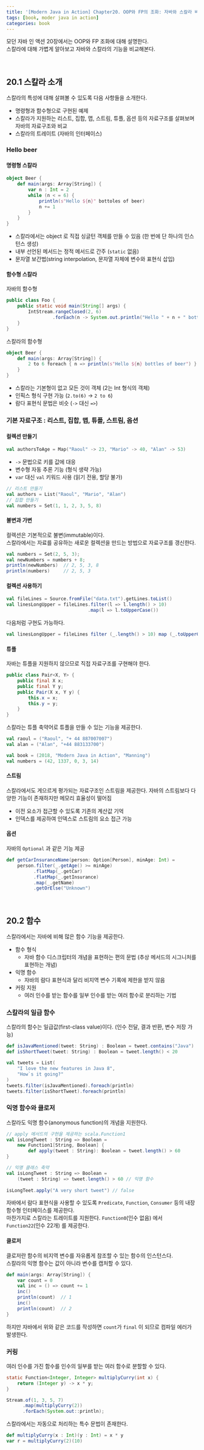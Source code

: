 ```yaml
---
title: '[Modern Java in Action] Chapter20. OOP와 FP의 조화: 자바와 스칼라 비교'
tags: [book, moder java in action]
categories: book
---
```


모던 자바 인 액션 20장에서는 OOP와 FP 조화에 대해 설명한다.   
스칼라에 대해 가볍게 알아보고 자바와 스칼라의 기능을 비교해본다.  


<!--more-->

<br/>

## 20.1 스칼라 소개

스칼라의 특성에 대해 살펴볼 수 있도록 다음 사항들을 소개한다. 

- 명령형과 함수형으로 구현된 예제
- 스칼라가 지원하는 리스트, 집합, 맵, 스트림, 튜플, 옵션 등의 자료구조를 살펴보며 자바의 자료구조와 비교
- 스칼라의 트레이트 (자바의 인터페이스)


### Hello beer

#### 명령형 스칼라

```scala
object Beer {
    def main(args: Array[String]) {
        var n : Int = 2
        while (n < = 6) {
            println(s"Hello ${n}" bottoles of beer)
            n += 1
        }
    }
}
```

- 스칼라에서는 object 로 직접 싱글턴 객체를 만들 수 있음 (한 번에 단 하나의 인스턴스 생성)
- 내부 선언된 메서드는 정적 메서드로 간주 (`static` 없음)
- 문자열 보간법(string interpolation, 문자열 자체에 변수와 표현식 삽입)


#### 함수형 스칼라

자바의 함수형

```java 
public class Foo {
    public static void main(String[] args) {
        IntStream.rangeClosed(2, 6)
                 .forEach(n -> System.out.println("Hello " + n + " bottles of beer"));
    }
}
```

스칼라의 함수형

```scala
object Beer {
    def main(args: Array[String]) {
        2 to 6 foreach { n => println(s"Hello ${n} bottles of beer") }
    }
}
```

- 스칼라는 기본형이 없고 모든 것이 객체 (2는 Int 형식의 객체)
- 인픽스 형식 구현 가능 (`2.to(6)` -> `2 to 6`)
- 람다 표현식 문법은 비슷 (`->` 대신 `=>`)


### 기본 자료구조 : 리스트, 집합, 맵, 튜플, 스트림, 옵션

#### 컬렉션 만들기

```scala
val authorsToAge = Map("Raoul" -> 23, "Mario" -> 40, "Alan" -> 53)
```

- `->` 문법으로 키를 값에 대응
- 변수형 자동 추론 기능 (형식 생략 가능)
- `var` 대신 `val` 키워드 사용 (읽기 전용, 할당 불가)

```scala
// 리스트 만들기
val authors = List("Raoul", "Mario", "Alan")
// 집합 만들기
val numbers = Set(1, 1, 2, 3, 5, 8)
```


#### 불변과 가변

컬렉션은 기본적으로 불변(immutable)이다.  
스칼라에서는 자료를 공유하는 새로운 컬렉션을 만드는 방법으로 자료구조를 갱신한다.  

```scala
val numbers = Set(2, 5, 3);
val newNumbers = numbers + 8;
println(newNumbers)  // 2, 5, 3, 8
println(numbers)     // 2, 5, 3
```

#### 컬렉션 사용하기 

```scala
val fileLines = Source.fromFile("data.txt").getLines.toList()
val linesLongUpper = fileLines.filter(l => l.length() > 10)
                              .map(l => l.toUpperCase())
```

다음처럼 구현도 가능하다. 

```scala 
val linesLongUpper = fileLines filter (_.length() > 10) map (_.toUpperCase())
```

#### 튜플

자바는 튜플을 지원하지 않으므로 직접 자료구조를 구현해야 한다. 

```java 
public class Pair<X, Y> {
    public final X x;
    public final Y y;
    public Pair(X x, Y y) {
        this.x = x;
        this.y = y;
    }
}
```

스칼라는 튜플 축약어로 튜플을 만들 수 있는 기능을 제공한다. 

```scala
val raoul = ("Raoul", "+ 44 887007007")
val alan = ("Alan", "+44 883133700")

val book = (2018, "Modern Java in Action", "Manning")
val numbers = (42, 1337, 0, 3, 14)
```


#### 스트림

스칼라에서도 게으르게 평가되는 자료구조인 스트림을 제공한다.
자바의 스트림보다 다양한 기능이 존재하지만 메모리 효율성이 떨어짐

- 이전 요소가 접근할 수 있도록 기존의 계산값 기억
- 인덱스를 제공하여 인덱스로 스트림의 요소 접근 가능

#### 옵션

자바의 `Optional` 과 같은 기능 제공

```scala
def getCarInsuranceName(person: Option[Person], minAge: Int) =
    person.filter(_.getAge() >= minAge)
          .flatMap(_.getCar)
          .flatMap(_.getInsurance)
          .map(_.getName)
          .getOrElse("Unknown")
```


<br/>

## 20.2 함수

스칼라에서는 자바에 비해 많은 함수 기능을 제공한다.  

- 함수 형식
  - 자바 함수 디스크립터의 개념을 표현하는 편의 문법 (추상 메서드의 시그니처를 표현하는 개념)
- 익명 함수
  - 자바의 람다 표현식과 달리 비지역 변수 기록에 제한을 받지 않음
- 커링 지원
  - 여러 인수를 받는 함수를 일부 인수를 받는 여러 함수로 분리하는 기법

### 스칼라의 일급 함수

스칼라의 함수는 일급값(first-class value)이다. (인수 전달, 결과 반환, 변수 저장 가능)  

```scala
def isJavaMentioned(tweet: String) : Boolean = tweet.contains("Java")
def isShortTweet(tweet: String) : Boolean = tweet.length() < 20

val tweets = List(
    "I love the new features in Java 8",
    "How`s it going?"
)
tweets.filter(isJavaMentioned).foreach(println)
tweets.filter(isShortTweet).foreach(println)
```

### 익명 함수와 클로저

스칼라도 익명 함수(anonymous function)의 개념을 지원한다.  

```scala 
// apply 메서드의 구현을 제공하는 scala.Function1
val isLongTweet : String => Boolean = 
    new Function1[String, Boolean] {
        def apply(tweet : String): Boolean = tweet.length() > 60
}

// 익명 클래스 축약
val isLongTweet : String => Boolean = 
    (tweet : String) => tweet.length() > 60 // 익명 함수
    
isLongTeet.apply("A very short tweet") // false    
```

자바에서 람다 표현식을 사용할 수 있도록 `Predicate`, `Function`, `Consumer` 등의 내장 함수형 인터페이스를 제공한다.    
마찬가지로 스칼라는 트레이트를 지원한다. `Function0`(인수 없음) 에서 `Function22`(인수 22개) 를 제공한다. 


#### 클로저 

클로저란 함수의 비지역 변수를 자유롭게 참조할 수 있는 함수의 인스턴스다.  
스칼라의 익명 함수는 값이 아니라 변수를 캡처할 수 있다.

```scala
def main(args: Array[String]) {
    var count = 0
    val inc = () => count += 1
    inc()
    println(count)  // 1
    inc()
    println(count)  // 2
}
```

하지만 자바에서 위와 같은 코드를 작성하면 `count`가 `final` 이 되므로 컴파일 에러가 발생한다. 

### 커링

여러 인수를 가진 함수를 인수의 일부를 받는 여러 함수로 분할할 수 있다.

```java 
static Function<Integer, Integer> multiplyCurry(int x) {
    return (Integer y) -> x * y;
}

Stream.of(1, 3, 5, 7)
      .map(multiplyCurry(2))
      .forEach(System.out::println);
```

스칼라에서는 자동으로 처리하는 특수 문법이 존재한다. 

```scala
def multiplyCurry(x : Int)(y : Int) = x * y
var r = multiplyCurry(2)(10)
```

